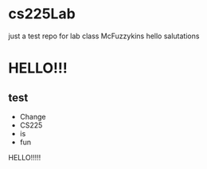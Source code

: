 # cs225Lab
just a test repo for lab class
McFuzzykins
hello
salutations

# HELLO!!!

## test
* Change
* CS225
* is
* fun



HELLO!!!!!
